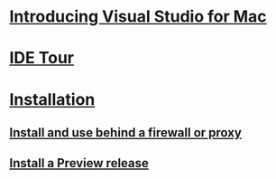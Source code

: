 # [Introducing Visual Studio for Mac](/visualstudio/mac/)
# [IDE Tour](ide-tour.md)

# [Installation](/visualstudio/mac/installation)
## [Install and use behind a firewall or proxy](install-behind-a-firewall-or-proxy-server.md)
## [Install a Preview release](install-preview.md)
